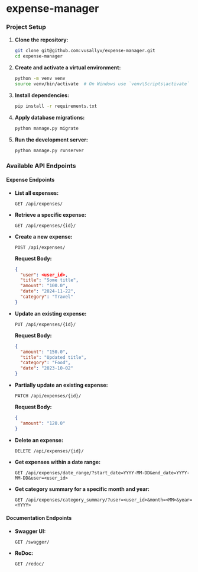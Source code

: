 # expense-manager

### Project Setup

1. **Clone the repository:**
   ```sh
   git clone git@github.com:vusallyv/expense-manager.git
   cd expense-manager
   ```

2. **Create and activate a virtual environment:**
   ```sh
   python -m venv venv
   source venv/bin/activate  # On Windows use `venv\Scripts\activate`
   ```

3. **Install dependencies:**
   ```sh
   pip install -r requirements.txt
   ```

4. **Apply database migrations:**
   ```sh
   python manage.py migrate
   ```

5. **Run the development server:**
   ```sh
   python manage.py runserver
   ```

### Available API Endpoints

#### Expense Endpoints

- **List all expenses:**
  ```
  GET /api/expenses/
  ```

- **Retrieve a specific expense:**
  ```
  GET /api/expenses/{id}/
  ```

- **Create a new expense:**
  ```
  POST /api/expenses/
  ```
  **Request Body:**
  ```json
  {
    "user": <user_id>,
    "title": "Some title",
    "amount": "100.0",
    "date": "2024-11-22",
    "category": "Travel"
  }
  ```

- **Update an existing expense:**
  ```
  PUT /api/expenses/{id}/
  ```
  **Request Body:**
  ```json
  {
    "amount": "150.0",
    "title": "Updated title",
    "category": "Food",
    "date": "2023-10-02"
  }
  ```

- **Partially update an existing expense:**
  ```
  PATCH /api/expenses/{id}/
  ```
  **Request Body:**
  ```json
  {
    "amount": "120.0"
  }
  ```

- **Delete an expense:**
  ```
  DELETE /api/expenses/{id}/
  ```

- **Get expenses within a date range:**
  ```
  GET /api/expenses/date_range/?start_date=YYYY-MM-DD&end_date=YYYY-MM-DD&user=<user_id>
  ```

- **Get category summary for a specific month and year:**
  ```
  GET /api/expenses/category_summary/?user=<user_id>&month=<MM>&year=<YYYY>
  ```

#### Documentation Endpoints

- **Swagger UI:**
  ```
  GET /swagger/
  ```

- **ReDoc:**
  ```
  GET /redoc/
  ```
